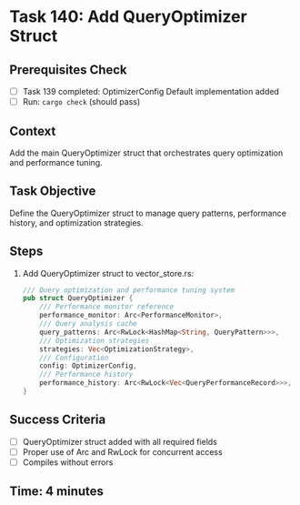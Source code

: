 # Task 140: Add QueryOptimizer Struct

## Prerequisites Check
- [ ] Task 139 completed: OptimizerConfig Default implementation added
- [ ] Run: `cargo check` (should pass)

## Context
Add the main QueryOptimizer struct that orchestrates query optimization and performance tuning.

## Task Objective
Define the QueryOptimizer struct to manage query patterns, performance history, and optimization strategies.

## Steps
1. Add QueryOptimizer struct to vector_store.rs:
   ```rust
   /// Query optimization and performance tuning system
   pub struct QueryOptimizer {
       /// Performance monitor reference
       performance_monitor: Arc<PerformanceMonitor>,
       /// Query analysis cache
       query_patterns: Arc<RwLock<HashMap<String, QueryPattern>>>,
       /// Optimization strategies
       strategies: Vec<OptimizationStrategy>,
       /// Configuration
       config: OptimizerConfig,
       /// Performance history
       performance_history: Arc<RwLock<Vec<QueryPerformanceRecord>>>,
   }
   ```

## Success Criteria
- [ ] QueryOptimizer struct added with all required fields
- [ ] Proper use of Arc and RwLock for concurrent access
- [ ] Compiles without errors

## Time: 4 minutes